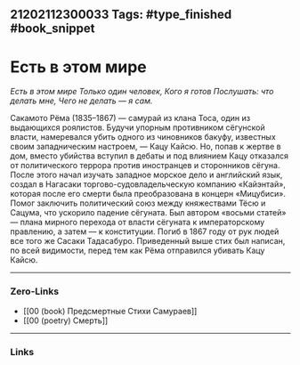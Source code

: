 21202112300033
Tags: #type_finished #book_snippet  
---
# Есть в этом мире

*Есть в этом мире
Только один человек,
Кого я готов
Послушать: что делать мне,
Чего не делать — я сам.*

Сакамото Рёма (1835–1867) — самурай из клана Тоса, один из выдающихся роялистов. Будучи упорным противником сёгунской власти, намеревался убить одного из чиновников бакуфу, известных своим западническим настроем, — Кацу Кайсю. Но, попав к жертве в дом, вместо убийства вступил в дебаты и под влиянием Кацу отказался от политического террора против иностранцев и сторонников сёгуна. После этого начал изучать западное морское дело и английский язык, создал в Нагасаки торгово-судовладельческую компанию «Кайэнтай», которая после его смерти была преобразована в концерн «Мицубиси». Помог заключить политический союз между княжествами Тёсю и Сацума, что ускорило падение сёгуната. Был автором «восьми статей» — плана мирного перехода от власти сёгуната к императорскому правлению, а затем — к конституции. Погиб в 1867 году от рук людей все того же Сасаки Тадасабуро. Приведенный выше стих был написан, по всей видимости, перед тем как Рёма отправился убивать Кацу Кайсю.

---
### Zero-Links
 - [[00 (book) Предсмертные Стихи Самураев]]
 - [[00 (poetry) Смерть]]
---
### Links